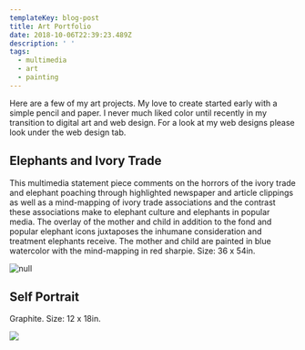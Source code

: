 ```yaml
---
templateKey: blog-post
title: Art Portfolio
date: 2018-10-06T22:39:23.489Z
description: ' '
tags:
  - multimedia
  - art
  - painting
---
```

Here are a few of my art projects. My love to create started early with a simple pencil and paper. I never much liked color until recently in my transition to digital art and web design. For a look at my web designs please look under the web design tab.

## Elephants and Ivory Trade

This multimedia statement piece comments on the horrors of the ivory trade and elephant poaching through highlighted newspaper and article clippings as well as a mind-mapping of ivory trade associations and the contrast these associations make to elephant culture and elephants in popular media. The overlay of the mother and child in addition to the fond and popular elephant icons juxtaposes the inhumane consideration and treatment elephants receive.  The mother and child are painted in blue watercolor with the mind-mapping in red sharpie. Size: 36 x 54in.

![null](/img/img_1360-2-.jpg)



## Self Portrait

Graphite. Size: 12 x 18in.

![](/img/img_1846.jpg)
